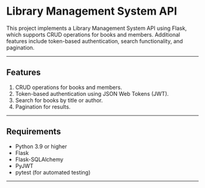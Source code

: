 # Library Management System API

This project implements a Library Management System API using Flask, which supports CRUD operations for books and members. Additional features include token-based authentication, search functionality, and pagination.

---

## Features
1. CRUD operations for books and members.
2. Token-based authentication using JSON Web Tokens (JWT).
3. Search for books by title or author.
4. Pagination for results.

---

## Requirements

- Python 3.9 or higher
- Flask
- Flask-SQLAlchemy
- PyJWT
- pytest (for automated testing)

---
